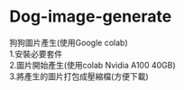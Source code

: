 # Dog-image-generate
狗狗圖片產生(使用Google colab)    
1.安裝必要套件  
2.圖片開始產生(使用colab Nvidia A100 40GB)  
3.將產生的圖片打包成壓縮檔(方便下載)  
